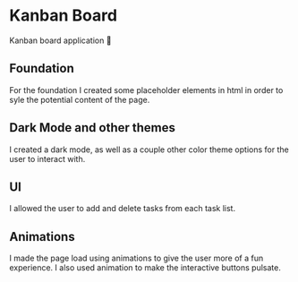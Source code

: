 # Kanban Board

Kanban board application 🚀

## Foundation

For the foundation I created some placeholder elements in html in order to syle the potential content of the page.

## Dark Mode and other themes

I created a dark mode, as well as a couple other color theme options for the user to interact with.

## UI

I allowed the user to add and delete tasks from each task list.

## Animations

I made the page load using animations to give the user more of a fun experience. I also used animation to make the interactive buttons pulsate. 
